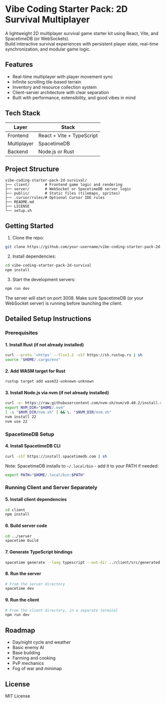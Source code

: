 # Vibe Coding Starter Pack: 2D Survival Multiplayer

A lightweight 2D multiplayer survival game starter kit using React, Vite, and SpacetimeDB (or WebSockets).  
Build interactive survival experiences with persistent player state, real-time synchronization, and modular game logic.

## Features

- Real-time multiplayer with player movement sync
- Infinite scrolling tile-based terrain
- Inventory and resource collection system
- Client-server architecture with clear separation
- Built with performance, extensibility, and good vibes in mind

## Tech Stack

| Layer       | Stack                    |
|-------------|--------------------------|
| Frontend    | React + Vite + TypeScript|
| Multiplayer | SpacetimeDB             |
| Backend     | Node.js or Rust         |

## Project Structure

```
vibe-coding-starter-pack-2d-survival/
├── client/       # Frontend game logic and rendering
├── server/       # WebSocket or SpacetimeDB server logic
├── public/       # Static files (tilemaps, sprites)
├── .cursor/rules/# Optional Cursor IDE rules
├── README.md
├── LICENSE
└── setup.sh
```

## Getting Started

1. Clone the repo:
```bash
git clone https://github.com/your-username/vibe-coding-starter-pack-2d-survival.git
```

2. Install dependencies:
```bash
cd vibe-coding-starter-pack-2d-survival
npm install
```

3. Start the development servers:
```bash
npm run dev
```

The server will start on port 3008. Make sure SpacetimeDB (or your WebSocket server) is running before launching the client.

## Detailed Setup Instructions

### Prerequisites

#### 1. Install Rust (if not already installed)
```bash
curl --proto '=https' --tlsv1.2 -sSf https://sh.rustup.rs | sh
source "$HOME/.cargo/env"
```

#### 2. Add WASM target for Rust
```bash
rustup target add wasm32-unknown-unknown
```

#### 3. Install Node.js via nvm (if not already installed)
```bash
curl -o- https://raw.githubusercontent.com/nvm-sh/nvm/v0.40.2/install.sh | bash
export NVM_DIR="$HOME/.nvm"
[ -s "$NVM_DIR/nvm.sh" ] && \. "$NVM_DIR/nvm.sh"
nvm install 22
nvm use 22
```

### SpacetimeDB Setup

#### 4. Install SpacetimeDB CLI
```bash
curl -sSf https://install.spacetimedb.com | sh
```

Note: SpacetimeDB installs to `~/.local/bin` - add it to your PATH if needed:
```bash
export PATH="$HOME/.local/bin:$PATH"
```

### Running Client and Server Separately

#### 5. Install client dependencies
```bash
cd client
npm install
```

#### 6. Build server code
```bash
cd ../server
spacetime build
```

#### 7. Generate TypeScript bindings
```bash
spacetime generate --lang typescript --out-dir ../client/src/generated
```

#### 8. Run the server
```bash
# From the server directory
spacetime dev
```

#### 9. Run the client
```bash
# From the client directory, in a separate terminal
npm run dev
```

## Roadmap

- Day/night cycle and weather
- Basic enemy AI
- Base building
- Farming and cooking
- PvP mechanics
- Fog of war and minimap

## License

MIT License
